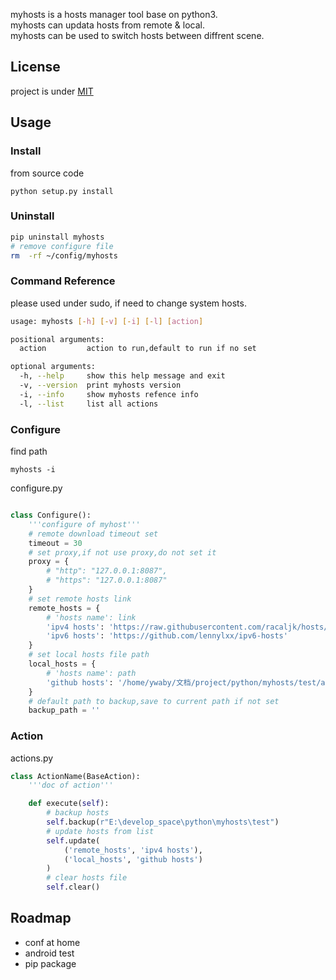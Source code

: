 myhosts is a hosts manager tool base on python3.  
myhosts can updata hosts from remote & local.  
myhosts can be used to switch hosts between diffrent scene.

## License 
project is under [MIT](./LICENSE)

## Usage

### Install
from source code
```shell
python setup.py install
```

### Uninstall
```sh
pip uninstall myhosts
# remove configure file
rm  -rf ~/config/myhosts
```

### Command Reference
please used under sudo, if need to change system hosts.

```sh
usage: myhosts [-h] [-v] [-i] [-l] [action]

positional arguments:
  action         action to run,default to run if no set

optional arguments:
  -h, --help     show this help message and exit
  -v, --version  print myhosts version
  -i, --info     show myhosts refence info
  -l, --list     list all actions
```

### Configure
find path
```shell
myhosts -i
```

configure.py 
```py

class Configure():
    '''configure of myhost'''
    # remote download timeout set
    timeout = 30
    # set proxy,if not use proxy,do not set it
    proxy = {
        # "http": "127.0.0.1:8087",
        # "https": "127.0.0.1:8087"
    }
    # set remote hosts link
    remote_hosts = {
        # 'hosts name': link
        'ipv4 hosts': 'https://raw.githubusercontent.com/racaljk/hosts/master/hosts',
        'ipv6 hosts': 'https://github.com/lennylxx/ipv6-hosts'
    }
    # set local hosts file path
    local_hosts = {
        # 'hosts name': path
        'github hosts': '/home/ywaby/文档/project/python/myhosts/test/add_hosts'
    }
    # default path to backup,save to current path if not set
    backup_path = ''

```

### Action
actions.py
```py
class ActionName(BaseAction):
    '''doc of action'''

    def execute(self):
        # backup hosts
        self.backup(r"E:\develop_space\python\myhosts\test")
        # update hosts from list
        self.update(
            ('remote_hosts', 'ipv4 hosts'),
            ('local_hosts', 'github hosts')
        )
        # clear hosts file
        self.clear()
```

## Roadmap
- conf at home
- android test
- pip package